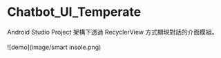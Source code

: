 # Chatbot_UI_Temperate
Android Studio Project 架構下透過 RecyclerView 方式顯現對話的介面模組。</br></br>
![demo](image/smart insole.png)

